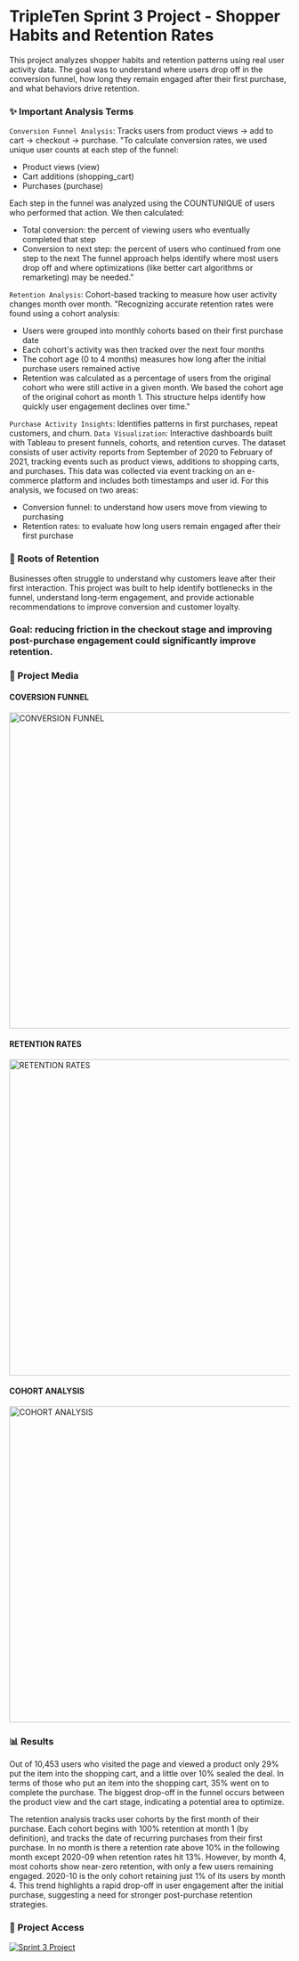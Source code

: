 # TripleTen Sprint 3 Project - Shopper Habits and Retention Rates
This project analyzes shopper habits and retention patterns using real user activity data. The goal was to understand where users drop off in the conversion funnel, how long they remain engaged after their first purchase, and what behaviors drive retention.

### ✨ Important Analysis Terms
`Conversion Funnel Analysis`: Tracks users from product views → add to cart → checkout → purchase.
"To calculate conversion rates, we used unique user counts at each step of the funnel:
- Product views (view)
- Cart additions (shopping_cart)
- Purchases (purchase)

Each step in the funnel was analyzed using the COUNTUNIQUE of users who performed that action. We then calculated:
- Total conversion: the percent of viewing users who eventually completed that step
- Conversion to next step: the percent of users who continued from one step to the next
The funnel approach helps identify where most users drop off and where optimizations (like better cart algorithms or remarketing) may be needed."

`Retention Analysis`: Cohort-based tracking to measure how user activity changes month over month.
"Recognizing accurate retention rates were found using a cohort analysis:

- Users were grouped into monthly cohorts based on their first purchase date
- Each cohort's activity was then tracked over the next four months
- The cohort age (0 to 4 months) measures how long after the initial purchase users remained active
- Retention was calculated as a percentage of users from the original cohort who were still active in a given month. We based the cohort age of the original cohort as month 1. This structure helps identify how quickly user engagement declines over time."

`Purchase Activity Insights`: Identifies patterns in first purchases, repeat customers, and churn.
`Data Visualization`: Interactive dashboards built with Tableau to present funnels, cohorts, and retention curves.
The dataset consists of user activity reports from September of 2020 to February of 2021, tracking events such as product views, additions to shopping carts, and purchases. This data was collected via event tracking on an e-commerce platform and includes both timestamps and user id. For this analysis, we focused on two areas:
- Conversion funnel: to understand how users move from viewing to purchasing
- Retention rates: to evaluate how long users remain engaged after their first purchase

### 🎯 Roots of Retention
Businesses often struggle to understand why customers leave after their first interaction. This project was built to help identify bottlenecks in the funnel, understand long-term engagement, and provide actionable recommendations to improve conversion and customer loyalty.

### Goal: reducing friction in the checkout stage and improving post-purchase engagement could significantly improve retention.

### 📸 Project Media

#### COVERSION FUNNEL
<img width="749" height="568" alt="CONVERSION FUNNEL" src="https://github.com/user-attachments/assets/da081768-0b71-4232-98b2-24736a10a49f" />

#### RETENTION RATES
<img width="861" height="568" alt="RETENTION RATES" src="https://github.com/user-attachments/assets/a05f4102-bd26-4148-baa4-768c940cbc26" />

#### COHORT ANALYSIS 
<img width="1140" height="568" alt="COHORT ANALYSIS" src="https://github.com/user-attachments/assets/a089dac6-ca7e-407a-8aba-f65565cf2fc8" />

### 📊 Results
Out of 10,453 users who visited the page and viewed a product only 29% put the item into the shopping cart, and a little over 10% sealed the deal. In terms of those who put an item into the shopping cart, 35% went on to complete the purchase. The biggest drop-off in the funnel occurs between the product view and the cart stage, indicating a potential area to optimize.

The retention analysis tracks user cohorts by the first month of their purchase. Each cohort begins with 100% retention at month 1 (by definition), and tracks the date of recurring purchases from their first purchase. In no month is there a retention rate above 10% in the following month except 2020-09 when retention rates hit 13%.  However, by month 4, most cohorts show near-zero retention, with only a few users remaining engaged. 2020-10 is the only cohort retaining just 1% of its users by month 4. This trend highlights a rapid drop-off in user engagement after the initial purchase, suggesting a need for stronger post-purchase retention strategies.

### 🔗 Project Access
[![Sprint 3 Project](https://img.shields.io/badge/-Sprint_3_Project-black?style=flat&logo=sprint_3_project&logoColor=white)](https://drive.google.com/drive/folders/1HDotsKke7-D66EMm3wWAg-9pf9JZiEKT?usp=drive_link)
